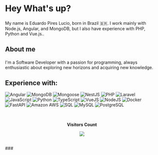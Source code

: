 <h1 align="left">Hey What's up?</h1>

###

<p align="left">My name is Eduardo Pires Lucio, born in Brazil 🇧🇷. I work mainly with Node.js, Angular, and MongoDB, but I also have experience with PHP, Python and Vue.js..</p>

###

<h2 align="left">About me</h2>

###

<p align="left"> I'm a Software Developer with a passion for programming, always enthusiastic about exploring new horizons and acquiring new knowledge.<br></p>

###

<h2 align="left">Experience with:</h2>

<div align="left">

  <img src="https://img.shields.io/badge/Angular-DD0031?logo=angular&logoColor=white&style=for-the-badge" alt="Angular">

  <!-- MongoDB -->
  <img src="https://img.shields.io/badge/MongoDB-47A248?logo=mongodb&logoColor=white&style=for-the-badge" alt="MongoDB">

  <!-- Mongoose -->
  <img src="https://img.shields.io/badge/Mongoose-880000?logo=mongoose&logoColor=white&style=for-the-badge" alt="Mongoose">

  <!-- NestJS -->
  <img src="https://img.shields.io/badge/NestJS-E0234E?logo=nestjs&logoColor=white&style=for-the-badge" alt="NestJS">

  <!-- PHP -->
  <img src="https://img.shields.io/badge/PHP-777BB4?logo=php&logoColor=white&style=for-the-badge" alt="PHP">

  <!-- Laravel -->
  <img src="https://img.shields.io/badge/Laravel-FF2D20?logo=laravel&logoColor=white&style=for-the-badge" alt="Laravel">

  <!-- Javascript -->
  <img src="https://img.shields.io/badge/Javascript-F7DF1E?logo=javascript&logoColor=black&style=for-the-badge" alt="JavaScript">

  <!-- Python -->
  <img src="https://img.shields.io/badge/Python-3776AB?logo=python&logoColor=white&style=for-the-badge" alt="Python">

  <!-- TypeScript -->
  <img src="https://img.shields.io/badge/TypeScript-007ACC?logo=typescript&logoColor=white&style=for-the-badge" alt="TypeScript">

  <!-- VueJS -->
  <img src="https://img.shields.io/badge/Vue.js-4FC08D?logo=vue.js&logoColor=white&style=for-the-badge" alt="VueJS">

  <!-- NodeJS -->
  <img src="https://img.shields.io/badge/Node.js-339933?logo=node.js&logoColor=white&style=for-the-badge" alt="NodeJS">

  <!-- Docker -->
  <img src="https://img.shields.io/badge/Docker-2496ED?logo=docker&logoColor=white&style=for-the-badge" alt="Docker">

  <!-- FastAPI -->
  <img src="https://img.shields.io/badge/FastAPI-009688?logo=fastapi&logoColor=white&style=for-the-badge" alt="FastAPI">

  <!-- Amazon AWS -->
  <img src="https://img.shields.io/badge/Amazon%20AWS-232F3E?logo=amazon-aws&logoColor=white&style=for-the-badge" alt="Amazon AWS">

  <img src="https://img.shields.io/badge/SQL-4479A1?logo=sqlite&logoColor=white&style=for-the-badge" alt="SQL">

  <!-- MySQL -->
  <img src="https://img.shields.io/badge/MySQL-4479A1?logo=mysql&logoColor=white&style=for-the-badge" alt="MySQL">

  <!-- PostgreSQL -->
  <img src="https://img.shields.io/badge/PostgreSQL-336791?logo=postgresql&logoColor=white&style=for-the-badge" alt="PostgreSQL">

</div>

</br>
<div align="center">
<br><p align="centre"><b>Visitors Count</b></p>  
<p align="center"><img align="center" src="https://profile-counter.glitch.me/{eduardopireslucio1}/count.svg" /></p> 
<br>
</div>
###

